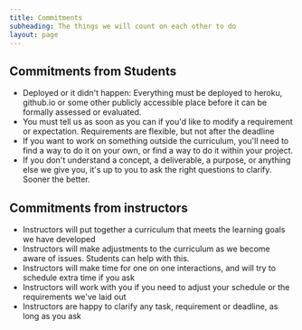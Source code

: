 ```yaml
---
title: Commitments
subheading: The things we will count on each other to do
layout: page
---
```


## Commitments from Students

- Deployed or it didn't happen: Everything must be deployed to heroku, github.io or some other publicly accessible place before it can be formally assessed or evaluated.
- You must tell us as soon as you can if you'd like to modify a requirement or expectation. Requirements are flexible, but not after the deadline
- If you want to work on something outside the curriculum, you'll need to find a way to do it on your own, or find a way to do it within your project.
- If you don't understand a concept, a deliverable, a purpose, or anything else we give you, it's up to you to ask the right questions to clarify. Sooner the better.

## Commitments from instructors

- Instructors will put together a curriculum that meets the learning goals we have developed
- Instructors will make adjustments to the curriculum as we become aware of issues. Students can help with this.
- Instructors will make time for one on one interactions, and will try to schedule extra time if you ask
- Instructors will work with you if you need to adjust your schedule or the requirements we've laid out
- Instructors are happy to clarify any task, requirement or deadline, as long as you ask
